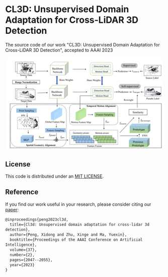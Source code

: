 # CL3D: Unsupervised Domain Adaptation for Cross-LiDAR 3D Detection
The source code of our work "CL3D: Unsupervised Domain Adaptation for Cross-LiDAR 3D Detection", accepted to AAAI 2023

<p float="center">
  <img  width="1000" src="framework.jpg"/>
</p>

## License
This code is distributed under an [MIT LICENSE](LICENSE).

## Reference

If you find our work useful in your research, please consider citing our [paper](https://arxiv.org/pdf/2212.00244.pdf):
```
@inproceedings{peng2023cl3d,
  title={Cl3d: Unsupervised domain adaptation for cross-lidar 3d detection},
  author={Peng, Xidong and Zhu, Xinge and Ma, Yuexin},
  booktitle={Proceedings of the AAAI Conference on Artificial Intelligence},
  volume={37},
  number={2},
  pages={2047--2055},
  year={2023}
}
```
